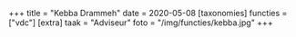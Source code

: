 +++
title = "Kebba Drammeh"
date = 2020-05-08
[taxonomies]
functies = ["vdc"]
[extra]
taak = "Adviseur"
foto = "/img/functies/kebba.jpg"
+++